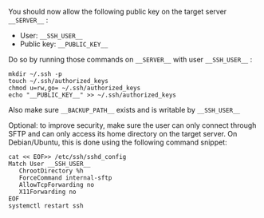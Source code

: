 You should now allow the following public key on the target server `__SERVER__` :

- User: `__SSH_USER__`
- Public key: `__PUBLIC_KEY__`

Do so by running those commands on `__SERVER__` with user `__SSH_USER__`  :

```
mkdir ~/.ssh -p
touch ~/.ssh/authorized_keys
chmod u=rw,go= ~/.ssh/authorized_keys
echo "__PUBLIC_KEY__" >> ~/.ssh/authorized_keys
```

Also make sure `__BACKUP_PATH__` exists and is writable by `__SSH_USER__`

Optional: to improve security, make sure the user can only connect through SFTP and can only access its home directory on the target server.
On Debian/Ubuntu, this is done using the following command snippet:

```
cat << EOF>> /etc/ssh/sshd_config
Match User __SSH_USER__
   ChrootDirectory %h
   ForceCommand internal-sftp
   AllowTcpForwarding no
   X11Forwarding no
EOF
systemctl restart ssh
```
